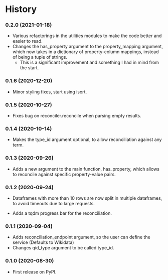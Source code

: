 # History

### 0.2.0 (2021-01-18)

* Various refactorings in the utilities modules to make the code better
and easier to read.
* Changes the has_property argument to the property_mapping argument, 
which now takes in a dictionary of property-column mappings, 
instead of being a tuple of strings.
    * This is a significant improvement and something I had in mind from
    the start.

### 0.1.6 (2020-12-20)

* Minor styling fixes, start using isort.

### 0.1.5 (2020-10-27)

* Fixes bug on reconciler.reconcile when parsing empty results.

### 0.1.4 (2020-10-14)

* Makes the type_id argument optional, to allow reconciliation against any term.

### 0.1.3 (2020-09-26)

* Adds a new argument to the main function, has_property, which allows to reconcile against specific property-value pairs.

### 0.1.2 (2020-09-24)

* Dataframes with more than 10 rows are now split in multiple dataframes, to avoid timeouts due to large requests.

* Adds a tqdm progress bar for the reconciliation.

### 0.1.1 (2020-09-04)

* Adds reconciliation_endpoint argument, so the user can define the service (Defaults to Wikidata)
* Changes qid_type argument to be called type_id.

### 0.1.0 (2020-08-30)

* First release on PyPI.
